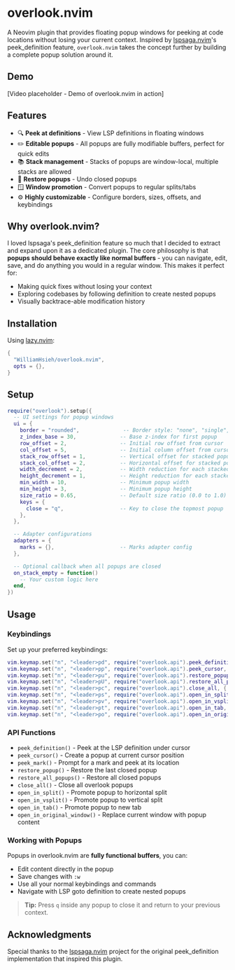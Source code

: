 # overlook.nvim

A Neovim plugin that provides floating popup windows for peeking at code locations without losing your current context. Inspired by [lspsaga.nvim](https://github.com/nvimdev/lspsaga.nvim)'s peek_definition feature, `overlook.nvim` takes the concept further by building a complete popup solution around it.

## Demo

[Video placeholder - Demo of overlook.nvim in action]

## Features

- 🔍 **Peek at definitions** - View LSP definitions in floating windows
- ✏️ **Editable popups** - All popups are fully modifiable buffers, perfect for quick edits
- 📚 **Stack management** - Stacks of popups are window-local, multiple stacks are allowed
- 🔄 **Restore popups** - Undo closed popups
- 🪟 **Window promotion** - Convert popups to regular splits/tabs
- ⚙️ **Highly customizable** - Configure borders, sizes, offsets, and keybindings

## Why overlook.nvim?

I loved lspsaga's peek_definition feature so much that I decided to extract and expand upon it as a dedicated plugin. The core philosophy is that **popups should behave exactly like normal buffers** - you can navigate, edit, save, and do anything you would in a regular window. This makes it perfect for:

- Making quick fixes without losing your context
- Exploring codebases by following definition to create nested popups
- Visually backtrace-able modification history

## Installation

Using [lazy.nvim](https://github.com/folke/lazy.nvim):

```lua
{
  "WilliamHsieh/overlook.nvim",
  opts = {},
}
```

## Setup

```lua
require("overlook").setup({
  -- UI settings for popup windows
  ui = {
    border = "rounded",              -- Border style: "none", "single", "double", "rounded", etc.
    z_index_base = 30,              -- Base z-index for first popup
    row_offset = 2,                 -- Initial row offset from cursor
    col_offset = 5,                 -- Initial column offset from cursor
    stack_row_offset = 1,           -- Vertical offset for stacked popups
    stack_col_offset = 2,           -- Horizontal offset for stacked popups
    width_decrement = 2,            -- Width reduction for each stacked popup
    height_decrement = 1,           -- Height reduction for each stacked popup
    min_width = 10,                 -- Minimum popup width
    min_height = 3,                 -- Minimum popup height
    size_ratio = 0.65,              -- Default size ratio (0.0 to 1.0)
    keys = {
      close = "q",                  -- Key to close the topmost popup
    },
  },

  -- Adapter configurations
  adapters = {
    marks = {},                     -- Marks adapter config
  },

  -- Optional callback when all popups are closed
  on_stack_empty = function()
    -- Your custom logic here
  end,
})
```

## Usage

### Keybindings

Set up your preferred keybindings:

```lua
vim.keymap.set("n", "<leader>pd", require("overlook.api").peek_definition, { desc = "Peek definition" })
vim.keymap.set("n", "<leader>pp", require("overlook.api").peek_cursor, { desc = "Peek cursor" })
vim.keymap.set("n", "<leader>pu", require("overlook.api").restore_popup, { desc = "Restore last popup" })
vim.keymap.set("n", "<leader>pU", require("overlook.api").restore_all_popups, { desc = "Restore all popups" })
vim.keymap.set("n", "<leader>pc", require("overlook.api").close_all, { desc = "Close all popups" })
vim.keymap.set("n", "<leader>ps", require("overlook.api").open_in_split, { desc = "Open popup in split" })
vim.keymap.set("n", "<leader>pv", require("overlook.api").open_in_vsplit, { desc = "Open popup in vsplit" })
vim.keymap.set("n", "<leader>pt", require("overlook.api").open_in_tab, { desc = "Open popup in tab" })
vim.keymap.set("n", "<leader>po", require("overlook.api").open_in_original_window, { desc = "Open popup in current window" })
```

### API Functions

- `peek_definition()` - Peek at the LSP definition under cursor
- `peek_cursor()` - Create a popup at current cursor position
- `peek_mark()` - Prompt for a mark and peek at its location
- `restore_popup()` - Restore the last closed popup
- `restore_all_popups()` - Restore all closed popups
- `close_all()` - Close all overlook popups
- `open_in_split()` - Promote popup to horizontal split
- `open_in_vsplit()` - Promote popup to vertical split
- `open_in_tab()` - Promote popup to new tab
- `open_in_original_window()` - Replace current window with popup content

### Working with Popups

Popups in overlook.nvim are **fully functional buffers**, you can:

- Edit content directly in the popup
- Save changes with `:w`
- Use all your normal keybindings and commands
- Navigate with LSP goto definition to create nested popups

> **Tip:** Press `q` inside any popup to close it and return to your previous context.

## Acknowledgments

Special thanks to the [lspsaga.nvim](https://github.com/nvimdev/lspsaga.nvim) project for the original peek_definition implementation that inspired this plugin.